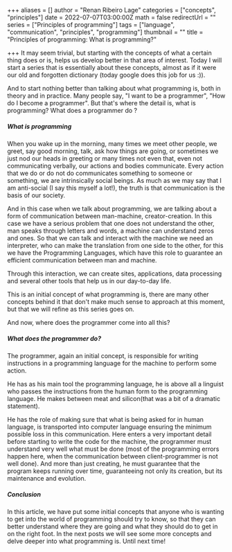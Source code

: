 +++
aliases = []
author = "Renan Ribeiro Lage"
categories = ["concepts", "principles"]
date = 2022-07-07T03:00:00Z
math = false
redirectUrl = ""
series = ["Principles of programming"]
tags = ["language", "communication", "principles", "programming"]
thumbnail = ""
title = "Principles of programming: What is programming?"

+++
It may seem trivial, but starting with the concepts of what a certain thing does or is, helps us develop better in that area of interest. Today I will start a series that is essentially about these concepts, almost as if it were our old and forgotten dictionary (today google does this job for us :)).

And to start nothing better than talking about what programming is, both in theory and in practice. Many people say, "I want to be a programmer", "How do I become a programmer". But that's where the detail is, what is programming? What does a programmer do ?

##### What is programming

When you wake up in the morning, many times we meet other people, we greet, say good morning, talk, ask how things are going, or sometimes we just nod our heads in greeting or many times not even that, even not communicating verbally, our actions and bodies communicate. Every action that we do or do not do communicates something to someone or something, we are intrinsically social beings. As much as we may say that I am anti-social (I say this myself a lot!), the truth is that communication is the basis of our society.

And in this case when we talk about programming, we are talking about a form of communication between man-machine, creator-creation. In this case we have a serious problem that one does not understand the other, man speaks through letters and words, a machine can understand zeros and ones. So that we can talk and interact with the machine we need an interpreter, who can make the translation from one side to the other, for this we have the Programming Languages, which have this role to guarantee an efficient communication between man and machine.

Through this interaction, we can create sites, applications, data processing and several other tools that help us in our day-to-day life.

This is an initial concept of what programming is, there are many other concepts behind it that don't make much sense to approach at this moment, but that we will refine as this series goes on.

And now, where does the programmer come into all this?

##### What does the programmer do?

The programmer, again an initial concept, is responsible for writing instructions in a programming language for the machine to perform some action.

He has as his main tool the programming language, he is above all a linguist who passes the instructions from the human form to the programming language. He makes between meat and silicon(that was a bit of a dramatic statement).

He has the role of making sure that what is being asked for in human language, is transported into computer language ensuring the minimum possible loss in this communication. Here enters a very important detail before starting to write the code for the machine, the programmer must understand very well what must be done (most of the programming errors happen here, when the communication between client-programmer is not well done). And more than just creating, he must guarantee that the program keeps running over time, guaranteeing not only its creation, but its maintenance and evolution.

##### Conclusion

In this article, we have put some initial concepts that anyone who is wanting to get into the world of programming should try to know, so that they can better understand where they are going and what they should do to get in on the right foot. In the next posts we will see some more concepts and delve deeper into what programming is. Until next time!
